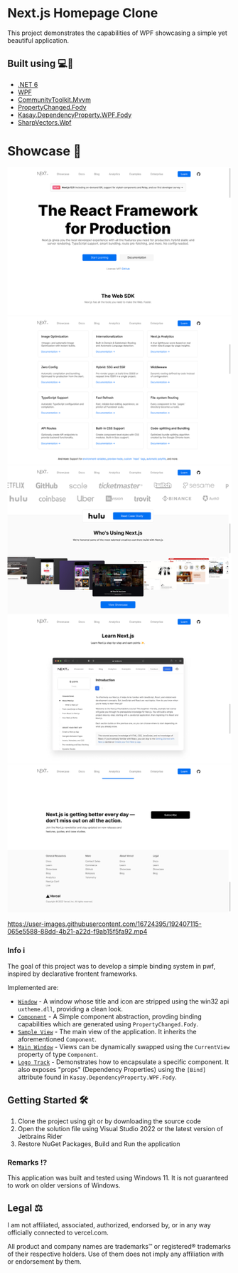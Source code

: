 # Next.js Homepage Clone
This project demonstrates the capabilities of WPF showcasing a simple yet beautiful application.

## Built using 💻🚀
- [.NET 6](https://dotnet.microsoft.com/en-us/)
- [WPF](https://github.com/dotnet/wpf)
- [CommunityToolkit.Mvvm](https://github.com/CommunityToolkit/dotnet)
- [PropertyChanged.Fody](https://github.com/Fody/PropertyChanged/)
- [Kasay.DependencyProperty.WPF.Fody](https://github.com/robinzevallos/Kasay.DependencyProperty.WPF.Fody)
- [SharpVectors.Wpf](https://github.com/ElinamLLC/SharpVectors)

# Showcase 📸
![cta](/images/cta.png)
![features](/images/features.png)
![hero](/images/hero.png)
![learn](/images/learn.png)
![subscribe](/images/subscribe.png)

https://user-images.githubusercontent.com/16724395/192407115-065e5588-88dd-4b21-a22d-f9ab15f5fa92.mp4

### Info ℹ️
The goal of this project was to develop a simple binding system in pwf, inspired by declarative frontent frameworks.

Implemented are:
- [`Window`](/src/Primitives/Window.cs) - A window whose title and icon are stripped using the win32 api `uxtheme.dll`, providing a clean look.
- [`Component`](/src/Primitives/Component.cs) - A Simple component abstraction, provding binding capabilities which are generated using `PropertyChanged.Fody`.
- [`Sample View`](/src/Views/ViewA.xaml.cs) - The main view of the application. It inherits the aforementioned `Component`.
- [`Main Window`](/src/MainWindow.xaml.cs) - Views can be dynamically swapped using the `CurrentView` property of type `Component`.
- [`Logo Track`](/src/Components/LogoTrack.xaml) - Demonstrates how to encapsulate a specific component. It also exposes "props" (Dependency Properties) using the `[Bind]` attribute found in `Kasay.DependencyProperty.WPF.Fody`.

## Getting Started 🛠️
1. Clone the project using git or by downloading the source code
2. Open the solution file using Visual Studio 2022 or the latest version of Jetbrains Rider
3. Restore NuGet Packages, Build and Run the application

### Remarks ⁉️
This application was built and tested using Windows 11. It is not guaranteed to work on older versions of Windows.

## Legal ⚖️
I am not affiliated, associated, authorized, endorsed by, or in any way officially connected to vercel.com.

All product and company names are trademarks™ or registered® trademarks of their respective holders. Use of them does not imply any affiliation with or endorsement by them.
